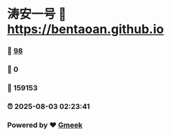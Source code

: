 # 涛安一号 :link: https://bentaoan.github.io 
### :page_facing_up: [98](https://bentaoan.github.io/tag.html) 
### :speech_balloon: 0 
### :hibiscus: 159153 
### :alarm_clock: 2025-08-03 02:23:41 
### Powered by :heart: [Gmeek](https://github.com/Meekdai/Gmeek)
